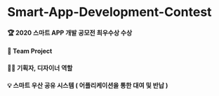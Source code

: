 # Smart-App-Development-Contest

#### 🏆 2020 스마트 APP 개발 공모전 최우수상 수상
#### 👫 Team Project
#### 🙋🏻 기획자, 디자이너 역할
#### 💡 스마트 우산 공유 시스템 ( 어플리케이션을 통한 대여 및 반납 )
